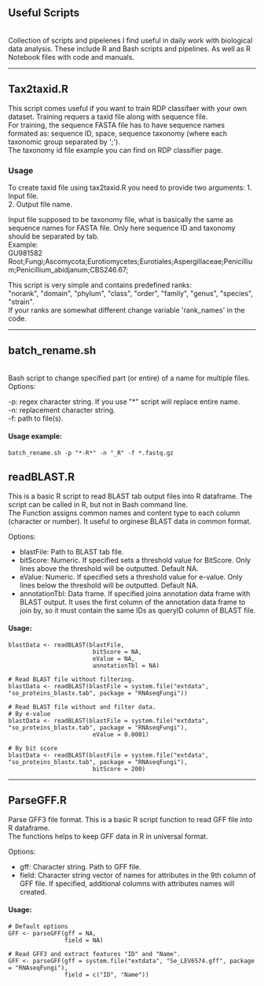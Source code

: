 <h2> Useful Scripts</h2>
</br>
Collection of scripts and pipelenes I find useful in daily work with biological data analysis.
These include R and Bash scripts and pipelines. As well as R Notebook files with code and manuals. 
</br>

---

<h2>Tax2taxid.R</h2>
This script comes useful if you want to train RDP classifaer with your own dataset. Training requers a taxid file along with sequence file.  
</br>
For training, the sequence FASTA file has to have sequence names formated as: sequence ID, space, sequence taxonomy (where each taxonomic group separated by ';'). 
</br>
The taxonomy id file example you can find on RDP classifier page.

<h3>Usage</h3>
To create taxid file using tax2taxid.R you need to provide two arguments:
1. Input file.<br>
2. Output file name.<br>

Input file supposed to be taxonomy file, what is basically the same as sequence names for FASTA file. Only here sequence ID and taxonomy should be separated by tab.<br>
Example:<br>
GU981582	Root;Fungi;Ascomycota;Eurotiomycetes;Eurotiales;Aspergillaceae;Penicillium;Penicillium_abidjanum;CBS246.67;<br>

This script is very simple and contains predefined ranks:<br>
"norank", "domain", "phylum", "class", "order", "family", "genus", "species", "strain".<br>
If your ranks are somewhat different change variable 'rank_names' in the code. 

---

<h2>batch_rename.sh</h2>
</br>
Bash script to change specified part (or entire) of a name for multiple files.  
Options:  

-p: regex character string. If you use "*" script will replace entire name.  
-n: replacement character string.  
-f: path to file(s).  

#### Usage example:  

`batch_rename.sh -p "*-R*" -n "_R" -f *.fastq.gz`


## readBLAST.R

This is a basic R script to read BLAST tab output files into R dataframe. The script can be called in R, but not in Bash command line.  
The Function assigns common names and content type to each column (character or number). It useful to orginese BLAST data in common format.

Options:  

- blastFile: Path to BLAST tab file.
- bitScore: Numeric. If specified sets a threshold value for BitScore. Only lines above the threshold will be outputted. Default NA.
- eValue: Numeric. If specified sets a threshold value for e-value. Only lines below the threshold will be outputted. Default NA.
- annotationTbl: Data frame. If specified joins annotation data frame with BLAST output. It uses the first column of the annotation data frame to join by, so it must contain the same IDs as queryID column of BLAST file.
 

#### Usage:

```
blastData <- readBLAST(blastFile,
                        bitScore = NA,
                        eValue = NA,
                        annotationTbl = NA)

# Read BLAST file without filtering.
blastData <- readBLAST(blastFile = system.file("extdata", "so_proteins_blastx.tab", package = "RNAseqFungi"))

# Read BLAST file without and filter data.
# By e-value
blastData <- readBLAST(blastFile = system.file("extdata", "so_proteins_blastx.tab", package = "RNAseqFungi"),
                        eValue = 0.0001)

# By bit score
blastData <- readBLAST(blastFile = system.file("extdata", "so_proteins_blastx.tab", package = "RNAseqFungi"),
                        bitScore = 200)
```

---

## ParseGFF.R

Parse GFF3 file format. This is a basic R script function to read GFF file into R dataframe.  
The functions helps to keep GFF data in R in universal format.  

Options:  

- gff: Character string. Path to GFF file.
- field: Character string vector of names for attributes in the 9th column of GFF file. If specified, additional columns with attributes names will created.
 
#### Usage:

```
# Default options
GFF <- parseGFF(gff = NA,
                field = NA)
                
# Read GFF3 and extract features "ID" and "Name".
GFF <- parseGFF(gff = system.file("extdata", "Se_LEV6574.gff", package = "RNAseqFungi"),
                field = c("ID", "Name"))
```


